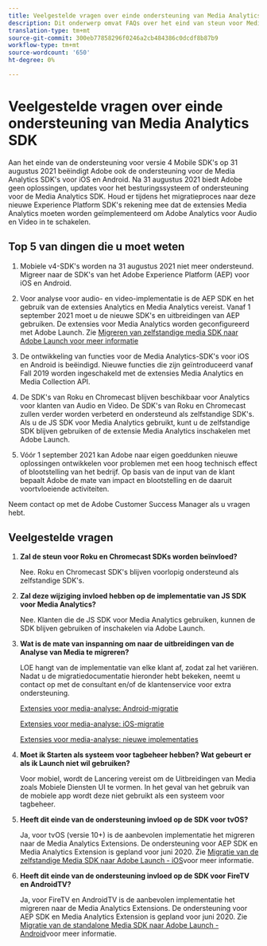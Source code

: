 ```yaml
---
title: Veelgestelde vragen over einde ondersteuning van Media Analytics SDK
description: Dit onderwerp omvat FAQs over het eind van steun voor Media Analytics SDKs.
translation-type: tm+mt
source-git-commit: 300eb77858296f0246a2cb484386c0dcdf8b87b9
workflow-type: tm+mt
source-wordcount: '650'
ht-degree: 0%

---
```



# Veelgestelde vragen over einde ondersteuning van Media Analytics SDK

Aan het einde van de ondersteuning voor versie 4 Mobile SDK&#39;s op 31 augustus 2021 beëindigt Adobe ook de ondersteuning voor de Media Analytics SDK&#39;s voor iOS en Android. Na 31 augustus 2021 biedt Adobe geen oplossingen, updates voor het besturingssysteem of ondersteuning voor de Media Analytics SDK.  Houd er tijdens het migratieproces naar deze nieuwe Experience Platform SDK&#39;s rekening mee dat de extensies [](https://aep-sdks.gitbook.io/docs/using-mobile-extensions/adobe-media-analytics) Media Analytics moeten worden geïmplementeerd om Adobe Analytics voor Audio en Video in te schakelen.

## Top 5 van dingen die u moet weten

1. Mobiele v4-SDK&#39;s worden na 31 augustus 2021 niet meer ondersteund. Migreer naar de SDK&#39;s van het Adobe Experience Platform (AEP) voor iOS en Android.

1. Voor analyse voor audio- en video-implementatie is de AEP SDK en het gebruik van de extensies Analytics en Media Analytics vereist. Vanaf 1 september 2021 moet u de nieuwe SDK&#39;s en uitbreidingen van AEP gebruiken.  De extensies voor Media Analytics worden geconfigureerd met Adobe Launch.  Zie [Migreren van zelfstandige media SDK naar Adobe Launch voor meer informatie](https://docs.adobe.com/content/help/en/media-analytics/using/sdk-implement/sdk-to-launch/sdk-to-launch-migration.html)

1. De ontwikkeling van functies voor de Media Analytics-SDK&#39;s voor iOS en Android is beëindigd.  Nieuwe functies die zijn geïntroduceerd vanaf Fall 2019 worden ingeschakeld met de extensies Media Analytics en Media Collection API.

1. De SDK&#39;s van Roku en Chromecast blijven beschikbaar voor Analytics voor klanten van Audio en Video. De SDK&#39;s van Roku en Chromecast zullen verder worden verbeterd en ondersteund als zelfstandige SDK&#39;s.  Als u de JS SDK voor Media Analytics gebruikt, kunt u de zelfstandige SDK blijven gebruiken of de extensie Media Analytics inschakelen met Adobe Launch.

1. Vóór 1 september 2021 kan Adobe naar eigen goeddunken nieuwe oplossingen ontwikkelen voor problemen met een hoog technisch effect of blootstelling van het bedrijf. Op basis van de input van de klant bepaalt Adobe de mate van impact en blootstelling en de daaruit voortvloeiende activiteiten.

Neem contact op met de Adobe Customer Success Manager als u vragen hebt.

## Veelgestelde vragen

1. **Zal de steun voor Roku en Chromecast SDKs worden beïnvloed? &#x200B;**

   Nee.  Roku en Chromecast SDK&#39;s blijven voorlopig ondersteund als zelfstandige SDK&#39;s. &#x200B; &#x200B;
1. **Zal deze wijziging invloed hebben op de implementatie van JS SDK voor Media Analytics? &#x200B;**

   Nee.  Klanten die de JS SDK voor Media Analytics gebruiken, kunnen de SDK blijven gebruiken of inschakelen via Adobe Launch.
&#x200B;
1. **Wat is de mate van inspanning om naar de uitbreidingen van de Analyse van Media te migreren? &#x200B;**

   LOE hangt van de implementatie van elke klant af, zodat zal het variëren.  Nadat u de migratiedocumentatie hieronder hebt bekeken, neemt u contact op met de consultant en/of de klantenservice voor extra ondersteuning.

   [Extensies voor media-analyse: Android-migratie](https://docs.adobe.com/content/help/en/media-analytics/using/sdk-implement/sdk-to-launch/sdk-to-launch-migration-platforms/sdk-to-launch-migration-android.html)

   [Extensies voor media-analyse: iOS-migratie](https://docs.adobe.com/content/help/en/media-analytics/using/sdk-implement/sdk-to-launch/sdk-to-launch-migration-platforms/sdk-to-launch-migration-ios.html)

   [Extensies voor media-analyse: nieuwe implementaties](https://aep-sdks.gitbook.io/docs/using-mobile-extensions/adobe-media-analytics)

1. **Moet ik Starten als systeem voor tagbeheer hebben? Wat gebeurt er als ik Launch niet wil gebruiken?**

   Voor mobiel, wordt de Lancering vereist om de Uitbreidingen van Media zoals Mobiele Diensten UI te vormen. In het geval van het gebruik van de mobiele app wordt deze niet gebruikt als een systeem voor tagbeheer.

1. **Heeft dit einde van de ondersteuning invloed op de SDK voor tvOS?**

   Ja, voor tvOS (versie 10+) is de aanbevolen implementatie het migreren naar de Media Analytics Extensions.  De ondersteuning voor AEP SDK en Media Analytics Extension is gepland voor juni 2020.  Zie [Migratie van de zelfstandige Media SDK naar Adobe Launch - iOS](https://docs.adobe.com/content/help/en/media-analytics/using/sdk-implement/sdk-to-launch/sdk-to-launch-migration-platforms/sdk-to-launch-migration-ios.html)voor meer informatie.

1. **Heeft dit einde van de ondersteuning invloed op de SDK voor FireTV en AndroidTV? &#x200B;**

   Ja, voor FireTV en AndroidTV is de aanbevolen implementatie het migreren naar de Media Analytics Extensions.  De ondersteuning voor AEP SDK en Media Analytics Extension is gepland voor juni 2020.  Zie [Migratie van de standalone Media SDK naar Adobe Launch - Android](https://docs.adobe.com/content/help/en/media-analytics/using/sdk-implement/sdk-to-launch/sdk-to-launch-migration-platforms/sdk-to-launch-migration-android.html)voor meer informatie.
